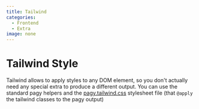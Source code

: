 ```yaml
---
title: Tailwind
categories:
  - Frontend
  - Extra
image: none
---
```


# Tailwind Style

Tailwind allows to apply styles to any DOM element, so you don't actually need any special extra to produce a different output.
You can use the standard pagy helpers and the [pagy.tailwind.css](../api/stylesheets/#pagy-tailwind-css) stylesheet file (that `@apply` the tailwind classes to the pagy output)
